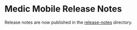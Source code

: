 # Medic Mobile Release Notes

Release notes are now published in the [release-notes](https://github.com/medic/medic-webapp/tree/master/release-notes) directory.
